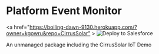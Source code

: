 Platform Event Monitor
=======

<a href="https://boiling-dawn-9130.herokuapp.com/?owner=kgowru&repo=CirrusSolar” >
  <img alt="Deploy to Salesforce"
       src="https://raw.githubusercontent.com/afawcett/githubsfdeploy/master/src/main/webapp/resources/img/deploy.png">
</a>

An unmanaged package including the CirrusSolar IoT Demo